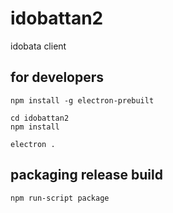 # idobattan2
idobata client

## for developers
```
npm install -g electron-prebuilt

cd idobattan2
npm install 

electron .
```

## packaging release build
```
npm run-script package
```
